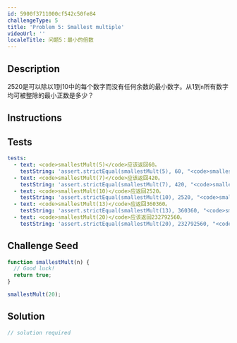 ```yaml
---
id: 5900f3711000cf542c50fe84
challengeType: 5
title: 'Problem 5: Smallest multiple'
videoUrl: ''
localeTitle: 问题5：最小的倍数
---
```


## Description
<section id="description"> 2520是可以除以1到10中的每个数字而没有任何余数的最小数字。从1到<code>n</code>所有数字均可被整除的最小正数是多少？ </section>

## Instructions
<section id="instructions">
</section>

## Tests
<section id='tests'>

```yml
tests:
  - text: <code>smallestMult(5)</code>应该返回60。
    testString: 'assert.strictEqual(smallestMult(5), 60, "<code>smallestMult(5)</code> should return 60.");'
  - text: <code>smallestMult(7)</code>应该返回420。
    testString: 'assert.strictEqual(smallestMult(7), 420, "<code>smallestMult(7)</code> should return 420.");'
  - text: <code>smallestMult(10)</code>应返回2520。
    testString: 'assert.strictEqual(smallestMult(10), 2520, "<code>smallestMult(10)</code> should return 2520.");'
  - text: <code>smallestMult(13)</code>应返回360360。
    testString: 'assert.strictEqual(smallestMult(13), 360360, "<code>smallestMult(13)</code> should return 360360.");'
  - text: <code>smallestMult(20)</code>应该返回232792560。
    testString: 'assert.strictEqual(smallestMult(20), 232792560, "<code>smallestMult(20)</code> should return 232792560.");'

```

</section>

## Challenge Seed
<section id='challengeSeed'>

<div id='js-seed'>

```js
function smallestMult(n) {
  // Good luck!
  return true;
}

smallestMult(20);

```

</div>



</section>

## Solution
<section id='solution'>

```js
// solution required
```
</section>
